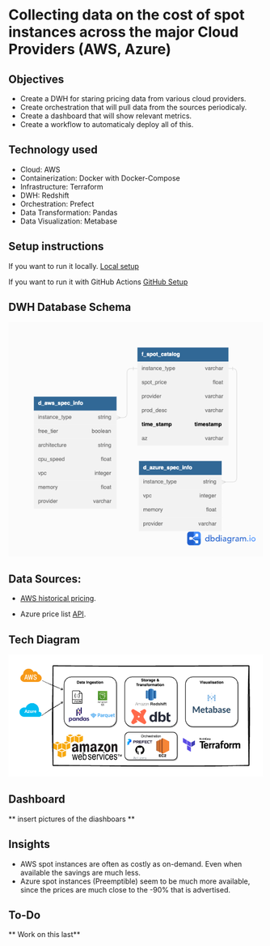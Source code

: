 # Collecting data on the cost of spot instances across the major Cloud Providers (AWS, Azure)


## Objectives 

- Create a DWH for staring pricing data from various cloud providers.
- Create orchestration that will pull data from the sources periodicaly. 
- Create a dashboard that will show relevant metrics. 
- Create a workflow to automaticaly deploy all of this. 

## Technology used

- Cloud: AWS
- Containerization: Docker with Docker-Compose
- Infrastructure: Terraform
- DWH: Redshift
- Orchestration: Prefect
- Data Transformation: Pandas
- Data Visualization: Metabase

## Setup instructions

If you want to run it locally. 
[Local setup](https://github.com/Zesky665/DEZC_2023_Capstone/blob/final/misc/Local_Setup.md)

If you want to run it with GitHub Actions
[GitHub Setup](https://github.com/Zesky665/DEZC_2023_Capstone/blob/final/misc/GitHub_Setup.md)

## DWH Database Schema

![Data diagram](https://github.com/Zesky665/DEZC_2023_Capstone/blob/final/misc/data_diagram.png)

## Data Sources: 

 - [AWS historical pricing](https://docs.aws.amazon.com/cli/latest/reference/ec2/describe-spot-price-history.html).

 - Azure price list [API](https://learn.microsoft.com/en-us/rest/api/cost-management/retail-prices/azure-retail-prices).

## Tech Diagram

![Tech diagram](https://github.com/Zesky665/DEZC_2023_Capstone/blob/final/misc/tech_diagram.png)

## Dashboard
 ** insert pictures of the diashboars **
## Insights 
- AWS spot instances are often as costly as on-demand. Even when available the savings are much less. 
- Azure spot instances (Preemptible) seem to be much more available, since the prices are much close to the -90% that is advertised. 
## To-Do
** Work on this last**
